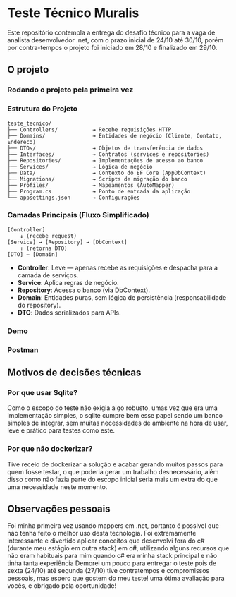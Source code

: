 # Teste Técnico Muralis
Este repositório contempla a entrega do desafio técnico para a vaga de analista desenvolvedor .net, com o prazo inicial de 24/10 até 30/10, porém por contra-tempos o projeto foi iniciado em 28/10 e finalizado em 29/10.

## O projeto
### Rodando o projeto pela primeira vez
### Estrutura do Projeto

```text
teste_tecnico/
├── Controllers/           → Recebe requisições HTTP
├── Domains/               → Entidades de negócio (Cliente, Contato, Endereco)
├── DTOs/                  → Objetos de transferência de dados
├── Interfaces/            → Contratos (services e repositories)
├── Repositories/          → Implementações de acesso ao banco
├── Services/              → Lógica de negócio
├── Data/                  → Contexto do EF Core (AppDbContext)
├── Migrations/            → Scripts de migração do banco
├── Profiles/              → Mapeamentos (AutoMapper)
├── Program.cs             → Ponto de entrada da aplicação
└── appsettings.json       → Configurações
```

### Camadas Principais (Fluxo Simplificado)

```text
[Controller] 
    ↓ (recebe request)
[Service] → [Repository] → [DbContext]
    ↑ (retorna DTO)
[DTO] ← [Domain]
```

- **Controller**: Leve — apenas recebe as requisições e despacha para a camada de serviços.  
- **Service**: Aplica regras de negócio.  
- **Repository**: Acessa o banco (via DbContext).  
- **Domain**: Entidades puras, sem lógica de persistência (responsabilidade do repository).  
- **DTO**: Dados serializados para APIs.  
### Demo

### Postman

## Motivos de decisões técnicas
### Por que usar Sqlite?
Como o escopo do teste não exigia algo robusto, umas vez que era uma implementação simples, o sqlite cumpre bem esse papel sendo um banco simples de integrar, sem muitas necessidades de ambiente na hora de usar, leve e prático para testes como este.
### Por que não dockerizar?
Tive receio de dockerizar a solução e acabar gerando muitos passos para quem fosse testar, o que poderia gerar um trabalho desnecessário, além disso como não fazia parte do escopo inicial seria mais um extra do que uma necessidade neste momento.

## Observações pessoais
Foi minha primeira vez usando mappers em .net, portanto é possivel que não tenha feito o melhor uso desta tecnologia.
Foi extremamente interessante e divertido aplicar conceitos que desenvolvi fora do c# (durante meu estágio em outra stack) em c#, utilizando alguns recursos que não eram habituais para mim quando c# era minha stack principal e não tinha tanta experiência
Demorei um pouco para entregar o teste pois de sexta (24/10) até segunda (27/10) tive contratempos e compromissos pessoais, mas espero que gostem do meu teste! uma ótima avaliação para vocês, e obrigado pela oportunidade!
